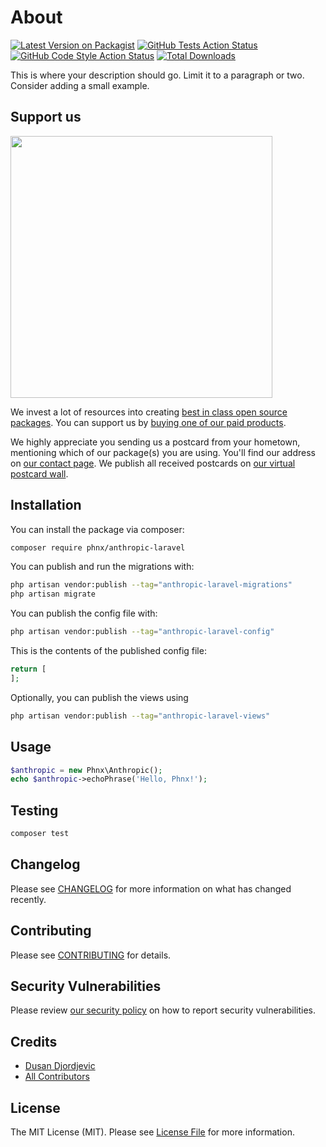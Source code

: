 # About

[![Latest Version on Packagist](https://img.shields.io/packagist/v/phnx/anthropic-laravel.svg?style=flat-square)](https://packagist.org/packages/phnx/anthropic-laravel)
[![GitHub Tests Action Status](https://img.shields.io/github/actions/workflow/status/phnx/anthropic-laravel/run-tests.yml?branch=main&label=tests&style=flat-square)](https://github.com/phnx/anthropic-laravel/actions?query=workflow%3Arun-tests+branch%3Amain)
[![GitHub Code Style Action Status](https://img.shields.io/github/actions/workflow/status/phnx/anthropic-laravel/fix-php-code-style-issues.yml?branch=main&label=code%20style&style=flat-square)](https://github.com/phnx/anthropic-laravel/actions?query=workflow%3A"Fix+PHP+code+style+issues"+branch%3Amain)
[![Total Downloads](https://img.shields.io/packagist/dt/phnx/anthropic-laravel.svg?style=flat-square)](https://packagist.org/packages/phnx/anthropic-laravel)

This is where your description should go. Limit it to a paragraph or two. Consider adding a small example.

## Support us

[<img src="https://github-ads.s3.eu-central-1.amazonaws.com/anthropic-laravel.jpg?t=1" width="419px" />](https://spatie.be/github-ad-click/anthropic-laravel)

We invest a lot of resources into creating [best in class open source packages](https://spatie.be/open-source). You can support us by [buying one of our paid products](https://spatie.be/open-source/support-us).

We highly appreciate you sending us a postcard from your hometown, mentioning which of our package(s) you are using. You'll find our address on [our contact page](https://spatie.be/about-us). We publish all received postcards on [our virtual postcard wall](https://spatie.be/open-source/postcards).

## Installation

You can install the package via composer:

```bash
composer require phnx/anthropic-laravel
```

You can publish and run the migrations with:

```bash
php artisan vendor:publish --tag="anthropic-laravel-migrations"
php artisan migrate
```

You can publish the config file with:

```bash
php artisan vendor:publish --tag="anthropic-laravel-config"
```

This is the contents of the published config file:

```php
return [
];
```

Optionally, you can publish the views using

```bash
php artisan vendor:publish --tag="anthropic-laravel-views"
```

## Usage

```php
$anthropic = new Phnx\Anthropic();
echo $anthropic->echoPhrase('Hello, Phnx!');
```

## Testing

```bash
composer test
```

## Changelog

Please see [CHANGELOG](CHANGELOG.md) for more information on what has changed recently.

## Contributing

Please see [CONTRIBUTING](CONTRIBUTING.md) for details.

## Security Vulnerabilities

Please review [our security policy](../../security/policy) on how to report security vulnerabilities.

## Credits

- [Dusan Djordjevic](https://github.com/phnxco-solution)
- [All Contributors](../../contributors)

## License

The MIT License (MIT). Please see [License File](LICENSE.md) for more information.
